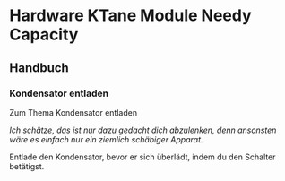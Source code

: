 # Hardware KTane Module Needy Capacity



## Handbuch

### Kondensator entladen

Zum Thema Kondensator entladen

*Ich schätze, das ist nur dazu gedacht dich abzulenken, denn ansonsten wäre es*
*einfach nur ein ziemlich schäbiger Apparat.*

Entlade den Kondensator, bevor er sich überlädt, indem
du den Schalter betätigst.

